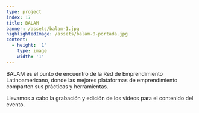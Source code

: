 ```yaml
---
type: project
index: 17
title: BALAM
banner: /assets/balam-1.jpg
highlightedImage: /assets/balam-0-portada.jpg
content:
  - height: '1'
    type: image
    width: '1'
---
```

BALAM es el punto de encuentro de la Red de Emprendimiento Latinoamericano, donde las mejores plataformas de emprendimiento comparten sus prácticas y herramientas.

Llevamos a cabo la grabación y edición de los videos para el contenido del evento.
